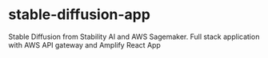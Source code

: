 # stable-diffusion-app
Stable Diffusion from Stability AI and AWS Sagemaker. Full stack application with AWS API gateway and Amplify React App


